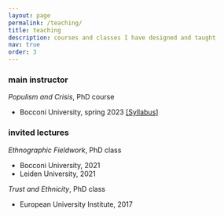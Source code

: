 ```yaml
---
layout: page
permalink: /teaching/
title: teaching
description: courses and classes I have designed and taught
nav: true
order: 3
---
```


### main instructor

*Populism and Crisis*, PhD course
- Bocconi University, spring 2023 [[Syllabus]](https://www.unibocconi.eu/wps/wcm/connect/bd973c8c-8f80-41e6-b8d0-55bc9c5ccfd2/41034+Populism+and+crises_Cremaschi_def.pdf?MOD=AJPERES&CVID=oomQwSu)

### invited lectures

*Ethnographic Fieldwork*, PhD class
- Bocconi University, 2021
- Leiden University, 2021

*Trust and Ethnicity*, PhD class
- European University Institute, 2017

